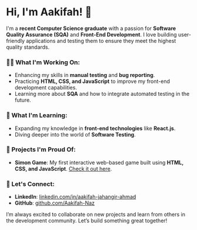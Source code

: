 # Hi, I'm Aakifah! 👋

I'm a **recent Computer Science graduate** with a passion for **Software Quality Assurance (SQA)** and **Front-End Development**. I love building user-friendly applications and testing them to ensure they meet the highest quality standards.

### 👩‍💻 What I'm Working On:
- Enhancing my skills in **manual testing** and **bug reporting**.
- Practicing **HTML, CSS, and JavaScript** to improve my front-end development capabilities.
- Learning more about **SQA** and how to integrate automated testing in the future.

### 🌱 What I'm Learning:
- Expanding my knowledge in **front-end technologies** like **React.js**.
- Diving deeper into the world of **Software Testing**.
  
### 🔭 Projects I'm Proud Of:
- **Simon Game**: My first interactive web-based game built using **HTML, CSS, and JavaScript**. [Check it out here](https://github.com/YourUsername/simon-game).

### 💬 Let's Connect:
- **LinkedIn**: [linkedin.com/in/aakifah-jahangir-ahmad](https://www.linkedin.com/in/aakifah-jahangir-ahmad)
- **GitHub**: [github.com/Aakifah-Naz](https://github.com/Aakifah-Naz)

I’m always excited to collaborate on new projects and learn from others in the development community. Let’s build something great together!

<!---
- 👋 Hi, I’m @Aakifah-Naz
- 👀 I’m interested in ...
- 🌱 I’m currently learning ...
- 💞️ I’m looking to collaborate on ...
- 📫 How to reach me ...
- 😄 Pronouns: ...
- ⚡ Fun fact: ...
Aakifah-Naz/Aakifah-Naz is a ✨ special ✨ repository because its `README.md` (this file) appears on your GitHub profile.
You can click the Preview link to take a look at your changes.
--->
